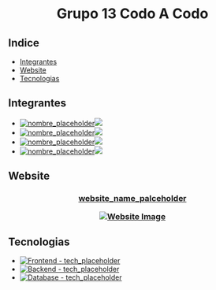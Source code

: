 <h1 align="center"> Grupo 13 Codo A Codo </h1>

## Indice
*   [Integrantes](#integrantes)
*   [Website](#-website-)
*   [Tecnologias](#tecnologias)


## Integrantes

  - [![nombre_placeholder](https://img.shields.io/badge/integrante-nombre_placeholder-a227cd?style=for-the-badge)![](https://img.shields.io/badge/-github/username_placeholder-blue?style=for-the-badge)](https://github.com/username_placeholder)
  - [![nombre_placeholder](https://img.shields.io/badge/integrante-nombre_placeholder-a227cd?style=for-the-badge)![](https://img.shields.io/badge/-github/username_placeholder-blue?style=for-the-badge)](https://github.com/username_placeholder)
  - [![nombre_placeholder](https://img.shields.io/badge/integrante-nombre_placeholder-a227cd?style=for-the-badge)![](https://img.shields.io/badge/-github/username_placeholder-blue?style=for-the-badge)](https://github.com/username_placeholder)
  - [![nombre_placeholder](https://img.shields.io/badge/integrante-nombre_placeholder-a227cd?style=for-the-badge)![](https://img.shields.io/badge/-github/username_placeholder-blue?style=for-the-badge)](https://github.com/username_placeholder)
  
  

<summary> <h2> Website </h2> </summary>

<!-- https://websitemockupgenerator.com/ -->

<h3 align="center"> <a href="https://thiagosch.github.io/CAC_final/">website_name_palceholder</a>

[![Website Image](https://i.imgur.com/3zQjPkJ.png)](https://thiagosch.github.io/CAC_final/)

</details>


## Tecnologias
  * [![Frontend - tech_placeholder](https://img.shields.io/badge/Frontend-tech_placeholder-blue?style=for-the-badge)](https://url_placeholder)
  * [![Backend - tech_placeholder](https://img.shields.io/badge/Backend-tech_placeholder-blue?style=for-the-badge)](https://url_placeholder)
  * [![Database - tech_placeholder](https://img.shields.io/badge/Database-tech_placeholder-blue?style=for-the-badge)](https://url_placeholder)